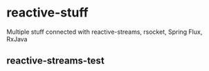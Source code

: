 # reactive-stuff
Multiple stuff connected with reactive-streams, rsocket, Spring Flux, RxJava

## reactive-streams-test
